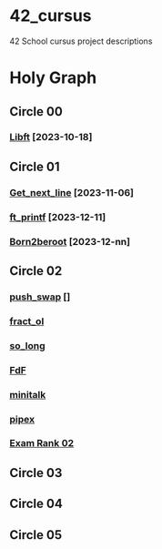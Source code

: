 # 42_cursus
42 School cursus project descriptions

# Holy Graph
## Circle 00

### [Libft](https://github.com/luismiguelcasadodiaz/libft) [2023-10-18]


## Circle 01
### [Get_next_line](https://github.com/luismiguelcasadodiaz/get_next_line) [2023-11-06]
### [ft_printf](https://github.com/luismiguelcasadodiaz/ft_printf) [2023-12-11]
### [Born2beroot](https://github.com/luismiguelcasadodiaz/Born2beRoot) [2023-12-nn]

## Circle 02
### [push_swap](https://github.com/luismiguelcasadodiaz/push_swap) []
### [fract_ol]()
### [so_long]()
### [FdF]()
### [minitalk]()
### [pipex]()
### [Exam Rank 02]()

## Circle 03

## Circle 04

## Circle 05

